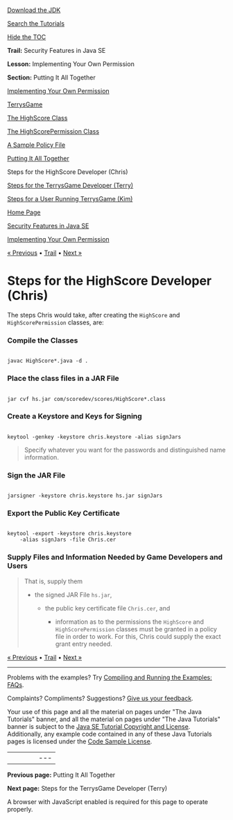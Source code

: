[Download
the JDK](http://java.sun.com/javase/6/download.jsp)
  
[Search the
Tutorials](../../search.html)
  
[Hide the TOC](javascript:toggleLeft())

**Trail:** Security Features in Java SE
  
**Lesson:** Implementing Your Own Permission
  
**Section:** Putting It All Together

[Implementing Your Own Permission](index.html)

[TerrysGame](game.html)

[The HighScore Class](highscore.html)

[The HighScorePermission Class](perm.html)

[A Sample Policy File](policy.html)

[Putting It All Together](together.html)

Steps for the HighScore Developer (Chris)

[Steps for the TerrysGame Developer (Terry)](terry.html)

[Steps for a User Running TerrysGame (Kim)](kim.html)

[Home Page](../../index.html)
>
[Security Features in Java SE](../index.html)
>
[Implementing Your Own Permission](index.html)

[« Previous](together.html) • [Trail](../TOC.html) • [Next »](terry.html)

# Steps for the HighScore Developer (Chris)

The steps Chris would take, after creating the `HighScore` and
`HighScorePermission` classes, are:

### Compile the Classes

```

javac HighScore*.java -d .

```

### Place the class files in a JAR File

```

jar cvf hs.jar com/scoredev/scores/HighScore*.class

```

### Create a Keystore and Keys for Signing

```

keytool -genkey -keystore chris.keystore -alias signJars

```

> Specify whatever you want for the passwords and distinguished
> name information.

### Sign the JAR File

```

jarsigner -keystore chris.keystore hs.jar signJars

```

### Export the Public Key Certificate

```

keytool -export -keystore chris.keystore
    -alias signJars -file Chris.cer

```

### Supply Files and Information Needed by Game Developers and Users

> That is, supply them
>
> * the signed JAR File `hs.jar`,
>
>   * the public key certificate file `Chris.cer`, and
>
>     * information as to the permissions the `HighScore` and
>       `HighScorePermission`
>       classes must be granted in a policy file
>       in order to work. For this, Chris could supply the exact grant entry needed.

[« Previous](together.html)
•
[Trail](../TOC.html)
•
[Next »](terry.html)

---

Problems with the examples? Try [Compiling and Running
the Examples: FAQs](../../information/run-examples.html).
  
Complaints? Compliments? Suggestions? [Give
us your feedback](http://download.oracle.com/javase/feedback.html).

Your use of this page and all the material on pages under "The Java Tutorials" banner,
and all the material on pages under "The Java Tutorials" banner is subject to the [Java SE Tutorial Copyright
and License](../../information/license.html).
Additionally, any example code contained in any of these Java
Tutorials pages is licensed under the
[Code
Sample License](http://developers.sun.com/license/berkeley_license.html).

|  |  |  |  |  |
| --- | --- | --- | --- | --- |
| |  |  | | --- | --- | | duke image | Oracle logo | | [About Oracle](http://www.oracle.com/us/corporate/index.html) | [Oracle Technology Network](http://www.oracle.com/technology/index.html) | [Terms of Service](https://www.samplecode.oracle.com/servlets/CompulsoryClickThrough?type=TermsOfService) | Copyright © 1995, 2011 Oracle and/or its affiliates. All rights reserved. |

**Previous page:** Putting It All Together
  
**Next page:** Steps for the TerrysGame Developer (Terry)




A browser with JavaScript enabled is required for this page to operate properly.